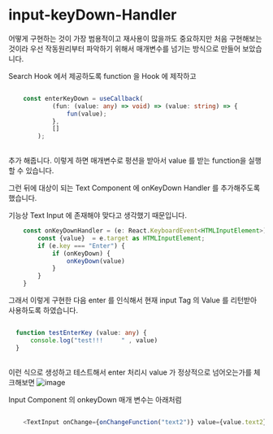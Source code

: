# input-keyDown-Handler

어떻게 구현하는 것이 가장 범용적이고 재사용이 많을까도 중요하지만 처음 구현해보는 것이라 우선 작동원리부터 파악하기 위해서 매개변수를 넘기는 방식으로 만들어 보았습니다.

Search Hook 에서 제공하도록 function 을 Hook 에 제작하고
```ts

    const enterKeyDown = useCallback(
            (fun: (value: any) => void) => (value: string) => {
                fun(value);
            },
            []
        );
        
```

추가 해줍니다. 이렇게 하면 매개변수로 펑션을 받아서 value 를 받는 function을 실행할 수 있습니다.

그런 뒤에 대상이 되는 Text Component 에 onKeyDown Handler 를 추가해주도록 했습니다.

기능상 Text Input 에 존재해야 맞다고 생각했기 때문입니다.

```ts
    const onKeyDownHandler = (e: React.KeyboardEvent<HTMLInputElement>) => {
        const {value}  = e.target as HTMLInputElement;
        if (e.key === "Enter") {
            if (onKeyDown) {
                onKeyDown(value)
            }
        }
    }
```

그래서 이렇게 구현한 다음 enter 를 인식해서 현재 input Tag 의 Value 를 리턴받아 사용하도록 하였습니다.

```ts

  function testEnterKey (value: any) {
      console.log("test!!!     " , value)
  }
  
```

이런 식으로 생성하고 테스트해서 enter 처리시 value 가 정상적으로 넘어오는가를 체크해보면
![image](https://github.com/jaeyoung4019/input-keyDown-Handler/assets/135151752/970f9c5d-d67d-4b9b-830d-cf3fd2a41597)


Input Component 의 onkeyDown 매개 변수는 아래처럼
```ts

    <TextInput onChange={onChangeFunction("text2")} value={value.text2} onKeyDown={enterKey(testEnterKey)} />

```
